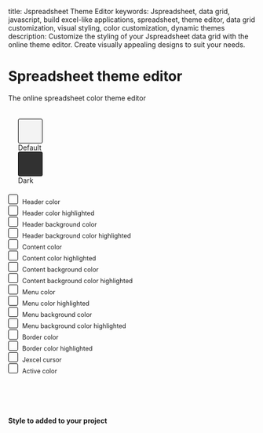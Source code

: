 title: Jspreadsheet Theme Editor
keywords: Jspreadsheet, data grid, javascript, build excel-like applications, spreadsheet, theme editor, data grid customization, visual styling, color customization, dynamic themes
description: Customize the styling of your Jspreadsheet data grid with the online theme editor. Create visually appealing designs to suit your needs.

# Spreadsheet theme editor

The online spreadsheet color theme editor

<link rel="stylesheet" href="https://jspreadsheet.com/v10/jspreadsheet.css" type="text/css" />
<link rel="stylesheet" href="https://jspreadsheet.com/v10/jspreadsheet.themes.css" type="text/css" />


<div class="section" load-themes>
<div class="section-content theme-editor">

<div class='line'>
    <div class='row start'>
        <div class='column center p6 small'>
            <div class='theme' data-theme='default' onclick='self.setTheme(this)' style='background-color:#f3f3f3'></div> Default
        </div><div class='column center p6 small'>
            <div class='theme' data-theme='dark' onclick='self.setTheme(this)' style='background-color:#313131'></div> Dark
        </div>
    </div>
</div>

<div class='row start'>

<div class='column'>
<div class='p10'>
    <div class='p4'>
        <div class='colorpicker row start'> 
            <div id='header_color' style='margin-right:5px'></div> Header color
        </div>
    </div>
    <div class='p4'>
        <div class='colorpicker row start'> 
            <div id='header_color_highlighted' style='margin-right:5px'></div> Header color highlighted
        </div>
    </div>
    <div class='p4'>
        <div class='colorpicker row start'> 
            <div id='header_background' style='margin-right:5px'></div> Header background color
        </div>
    </div>
    <div class='p4'>
        <div class='colorpicker row start'> 
            <div id='header_background_highlighted' style='margin-right:5px'></div> Header background color highlighted
        </div>
    </div>
</div>

<div class='p10'>
    <div class='p4'>
        <div class='colorpicker row start'> 
            <div id='content_color' style='margin-right:5px'></div> Content color
        </div>
    </div>
    <div class='p4'>
        <div class='colorpicker row start'> 
            <div id='content_color_highlighted' style='margin-right:5px'></div> Content color highlighted
        </div>
    </div>
    <div class='p4'>
        <div class='colorpicker row start'> 
            <div id='content_background' style='margin-right:5px'></div> Content background color
        </div>
    </div>
    <div class='p4'>
        <div class='colorpicker row start'> 
            <div id='content_background_highlighted' style='margin-right:5px'></div> Content background color highlighted
        </div>
    </div>
</div>
</div>
<div class='column'>

<div class='p10'>
    <div class='p4'>
        <div class='colorpicker row start'> 
            <div id='menu_color' style='margin-right:5px'></div> Menu color
        </div>
    </div>
    <div class='p4'>
        <div class='colorpicker row start'> 
            <div id='menu_color_highlighted' style='margin-right:5px'></div> Menu color highlighted
        </div>
    </div>
    <div class='p4'>
        <div class='colorpicker row start'> 
            <div id='menu_background' style='margin-right:5px'></div> Menu background color
        </div>
    </div>
    <div class='p4'>
        <div class='colorpicker row start'> 
            <div id='menu_background_highlighted' style='margin-right:5px'></div> Menu background color highlighted
        </div>
    </div>
</div>

<div class='p10'>
    <div class='p4'>
        <div class='colorpicker row start'> 
            <div id='border_color' style='margin-right:5px'></div> Border color
        </div>
    </div>
    <div class='p4'>
        <div class='colorpicker row start'> 
            <div id='border_color_highlighted' style='margin-right:5px'></div> Border color highlighted
        </div>
    </div>
    <div class='p4'>
        <div class='colorpicker row start'> 
            <div id='cursor' style='margin-right:5px'></div> Jexcel cursor
        </div>
    </div>
    <div class='p4'>
        <div class='colorpicker row start'> 
            <div id='active_color' style='margin-right:5px'></div> Active color
        </div>
    </div>
</div>

</div>
</div>

<br>

<br><br>

#### Style to added to your project

<pre class="prettyprint linenums" :ref='source'></pre>

</div>
</div>

<style>
.colorpicker {
    font-size: 0.9em;
}
.colorpicker > div {
    width: 18px;
    height: 18px;
    border: 1px solid black;
    display: inline-block;
    border-radius: 3px;
    cursor: pointer;
}

.theme {
    width: 48px;
    height: 48px;
    border-radius: 3px;
    border: 1px solid black;
    cursor: pointer;
}
.line {
    padding: 20px;
}
</style>